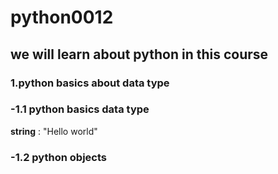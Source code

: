# python0012
## we will learn about python in this course
### 1.python basics about data type
### -1.1 python basics data type 
**string** : "Hello world" 
### -1.2 python objects
